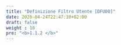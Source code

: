 ```yaml
---
title: "Definizione Filtro Utente [DFU00]"
date: 2020-04-24T22:47:10+02:00
draft: false
weight : 10
pre: "<b>1.1.2 </b>"
---
```

